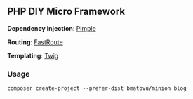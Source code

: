 PHP DIY Micro Framework
--

**Dependency Injection**: [Pimple](https://pimple.symfony.com/)

**Routing**: [FastRoute](https://github.com/nikic/FastRoute)

**Templating**: [Twig](https://twig.symfony.com)

### Usage

`composer create-project --prefer-dist bmatovu/minion blog`
